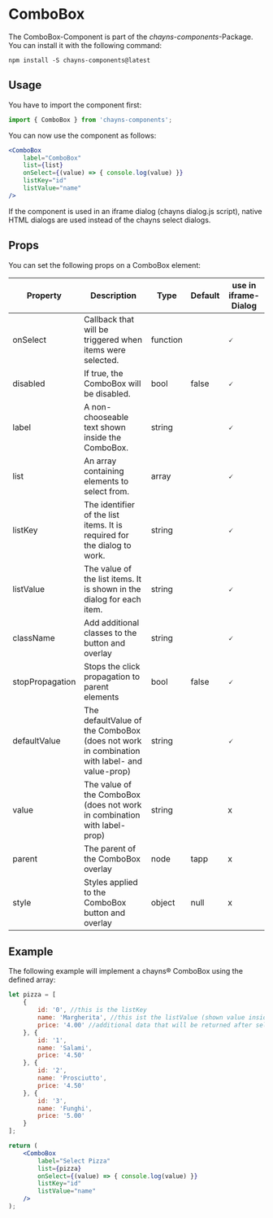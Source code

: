 # ComboBox #

The ComboBox-Component is part of the *chayns-components*-Package. You can install it with the following command:

    npm install -S chayns-components@latest


## Usage ##

You have to import the component first:

```jsx harmony
import { ComboBox } from 'chayns-components';
```

You can now use the component as follows:

```jsx harmony
<ComboBox
    label="ComboBox"
    list={list}
    onSelect={(value) => { console.log(value) }}
    listKey="id"
    listValue="name"
/>
```
If the component is used in an iframe dialog (chayns dialog.js script), native HTML dialogs are used instead of the chayns select dialogs.

## Props ##

You can set the following props on a ComboBox element:

| Property        | Description                                                                                   | Type     | Default | use in iframe-Dialog |
|-----------------|-----------------------------------------------------------------------------------------------|----------|---------|----------------------|
| onSelect        | Callback that will be triggered when items were selected.                                     | function |         | 🗸                    |
| disabled        | If true, the ComboBox will be disabled.                                                       | bool     | false   | 🗸                    |
| label           | A non-chooseable text shown inside the ComboBox.                                              | string   |         | 🗸                    |
| list            | An array containing elements to select from.                                                  | array    |         | 🗸                    |
| listKey         | The identifier of the list items. It is required for the dialog to work.                      | string   |         | 🗸                    |
| listValue       | The value of the list items. It is shown in the dialog for each item.                         | string   |         | 🗸                    |
| className       | Add additional classes to the button and overlay                                              | string   |         | 🗸                    |
| stopPropagation | Stops the click propagation to parent elements                                                | bool     | false   | 🗸                    |
| defaultValue    | The defaultValue of the ComboBox (does not work in combination with label- and value-prop)    | string   |         | 🗸                    |
| value           | The value of the ComboBox (does not work in combination with label-prop)                      | string   |         | x                    |
| parent          | The parent of the ComboBox overlay                                                            | node     | tapp    | x                    |
| style           | Styles applied to the ComboBox button and overlay                                             | object   | null    | x                    |


## Example ##

The following example will implement a chayns® ComboBox using the defined array:
```jsx harmony
let pizza = [
    {
        id: '0', //this is the listKey
        name: 'Margherita', //this ist the listValue (shown value inside the dialog)
        price: '4.00' //additional data that will be returned after selection
    }, {
        id: '1',
        name: 'Salami',
        price: '4.50'
    }, {
        id: '2',
        name: 'Prosciutto',
        price: '4.50'
    }, {
        id: '3',
        name: 'Funghi',
        price: '5.00'
    }
];

return (
    <ComboBox
        label="Select Pizza"
        list={pizza}
        onSelect={(value) => { console.log(value) }}
        listKey="id"
        listValue="name"
    />
);
```
